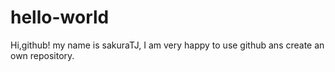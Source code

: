 # hello-world

Hi,github!
my name is sakuraTJ, I am very happy to use github ans create an own repository.
